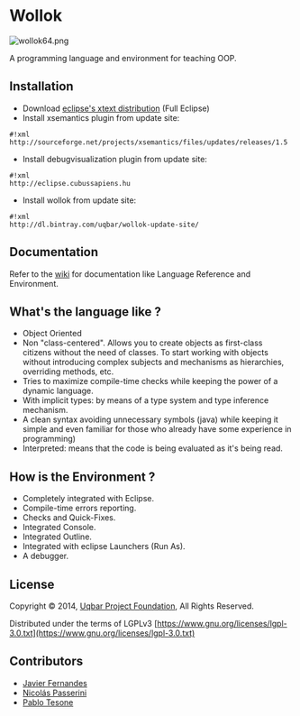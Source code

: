 # Wollok #
![wollok64.png](https://bitbucket.org/repo/annz6R/images/1431350970-wollok64.png)

A programming language and environment for teaching OOP.

## Installation ##

 * Download [eclipse's xtext distribution](http://www.eclipse.org/Xtext/download.html) (Full Eclipse)
 * Install xsemantics plugin from update site:
```
#!xml
http://sourceforge.net/projects/xsemantics/files/updates/releases/1.5
```
 * Install debugvisualization plugin from update site:
```
#!xml
http://eclipse.cubussapiens.hu
```
 * Install wollok from update site: 
```
#!xml
http://dl.bintray.com/uqbar/wollok-update-site/
```

## Documentation ##

Refer to the [wiki](wollok/wiki/Home) for documentation like Language Reference and Environment.

## What's the language like ? ##

* Object Oriented
* Non "class-centered". Allows you to create objects as first-class citizens without the need of classes. To start working with objects without introducing complex subjects and mechanisms as hierarchies, overriding methods, etc.
* Tries to maximize compile-time checks while keeping the power of a dynamic language.
* With implicit types: by means of a type system and type inference mechanism.
* A clean syntax avoiding unnecessary symbols (java) while keeping it simple and even familiar for those who already have some experience in programming) 
* Interpreted: means that the code is being evaluated as it's being read.

## How is the Environment ? ##

* Completely integrated with Eclipse.
* Compile-time errors reporting.
* Checks and Quick-Fixes.
* Integrated Console.
* Integrated Outline.
* Integrated with eclipse Launchers (Run As).
* A debugger.

## License ##

Copyright © 2014, [Uqbar Project Foundation](http://www.uqbar-project.org/), All Rights Reserved.

Distributed under the terms of LGPLv3
[https://www.gnu.org/licenses/lgpl-3.0.txt](https://www.gnu.org/licenses/lgpl-3.0.txt)

## Contributors ##

* [Javier Fernandes](http://ar.linkedin.com/pub/javier-fernandes/4/441/14/)
* [Nicolás Passerini](http://ar.linkedin.com/in/nicolaspasserini)
* [Pablo Tesone](http://ar.linkedin.com/in/tesonep)